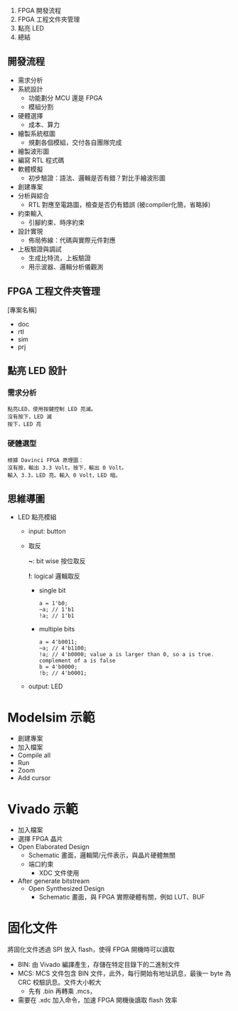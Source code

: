1. FPGA 開發流程
1. FPGA 工程文件夾管理
1. 點亮 LED
1. 總結

## 開發流程
+ 需求分析
+ 系統設計
    + 功能劃分 MCU 還是 FPGA
    + 模組分割
+ 硬體選擇
    + 成本、算力
+ 繪製系統框圖
    + 規劃各個模組，交付各自團隊完成
+ 繪製波形圖
+ 編寫 RTL 程式碼
+ 軟體模擬
    + 初步驗證：語法、邏輯是否有錯？對比手繪波形圖
+ 創建專案
+ 分析與綜合
    + RTL 對應至電路圖，檢查是否仍有錯誤 (被compiler化簡，省略掉)
+ 約束輸入
    + 引腳約束、時序約束
+ 設計實現
    + 佈局佈線：代碼與實際元件對應
+ 上板驗證與調試
    + 生成比特流，上板驗證
    + 用示波器、邏輯分析儀觀測

## FPGA 工程文件夾管理

[專案名稱]
+ doc
+ rtl
+ sim
+ prj

## 點亮 LED 設計
### 需求分析
    點亮LED，使用按鍵控制 LED 亮滅。
    沒有按下，LED 滅
    按下，LED 亮
### 硬體選型
    根據 Davinci FPGA 原理圖：
    沒有按，輸出 3.3 Volt。按下，輸出 0 Volt。
    輸入 3.3，LED 亮。輸入 0 Volt，LED 暗。

## 思維導圖
+ LED 點亮模組
    + input: button
    + 取反

        **~**: bit wise 按位取反

        **!**: logical 邏輯取反

        + single bit
            ```
            a = 1'b0;
            ~a; // 1'b1
            !a; // 1'b1
        + multiple bits
            ```
            a = 4'b0011;
            ~a; // 4'b1100;
            !a; // 4'b0000; value a is larger than 0, so a is true. complement of a is false
            b = 4'b0000;
            !b; // 4'b0001; 
        
    + output: LED

# Modelsim 示範
+ 創建專案
+ 加入檔案
+ Compile all
+ Run
+ Zoom
+ Add cursor
# Vivado 示範
+ 加入檔案
+ 選擇 FPGA 晶片
+ Open Elaborated Design
    + Schematic 畫面，邏輯閘/元件表示，與晶片硬體無關
    + 端口約束
        + XDC 文件使用
+ After generate bitstream
    + Open Synthesized Design
        + Schematic 畫面，與 FPGA 實際硬體有關，例如 LUT、BUF
# 固化文件
將固化文件透過 SPI 放入 flash，使得 FPGA 開機時可以讀取

+ BIN: 由 Vivado 編譯產生，存儲在特定目錄下的二進制文件
+ MCS: MCS 文件包含 BIN 文件，此外，每行開始有地址訊息，最後一 byte 為 CRC 校驗訊息。文件大小較大
    + 先有 .bin 再轉乘 .mcs，
+ 需要在 .xdc 加入命令，加速 FPGA 開機後讀取 flash 效率
